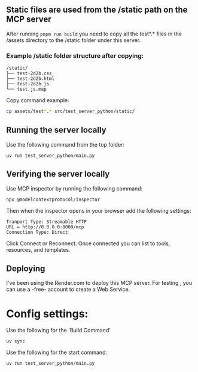 ## Static files are used from the /static path on the MCP server

After running ```pnpm run build``` you need to copy all the test*.* files in the /assets directory to the /static folder under this server.

### Example /static folder structure after copying:

```
/static/
├── test-2d2b.css
├── test-2d2b.html
├── test-2d2b.js
└── test.js.map
```

Copy command example:
```bash
cp assets/test*.* src/test_server_python/static/
```

## Running the server locally

Use the following command from the top folder:
```
uv run test_server_python/main.py
```

## Verifying the server locally

Use MCP inspector by running the following command:
```
npx @modelcontextprotocol/inspector
```
Then when the inspector opens in your browser add the following settings:
```
Tranport Type: Streamable HTTP
URL = http://0.0.0.0:8000/mcp
Connection Type: Direct
```
Click Connect or Reconnect. Once connected you can list to tools, resources, and templates.


## Deploying

I've been using the Render.com to deploy this MCP server. For testing , you can use a -free- account to create a Web Service.

# Config settings:

Use the following for the 'Build Command'
```
uv sync
```

Use the following for the start command:
```
uv run test_server_python/main.py
```

